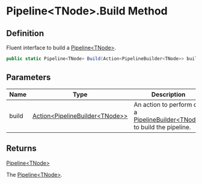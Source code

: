 # Pipeline&lt;TNode&gt;.Build Method
## Definition

Fluent interface to build a [Pipeline&lt;TNode&gt;](MrKWatkins.Ast.Processing.Pipeline-1.md).

```c#
public static Pipeline<TNode> Build(Action<PipelineBuilder<TNode>> build);
```

## Parameters

| Name | Type | Description |
| ---- | ---- | ----------- |
| build | [Action&lt;PipelineBuilder&lt;TNode&gt;&gt;](https://learn.microsoft.com/en-gb/dotnet/api/System.Action-1) | An action to perform on a [PipelineBuilder&lt;TNode&gt;](MrKWatkins.Ast.Processing.PipelineBuilder-1.md) to build the pipeline. |

## Returns

[Pipeline&lt;TNode&gt;](MrKWatkins.Ast.Processing.Pipeline-1.md)

The [Pipeline&lt;TNode&gt;](MrKWatkins.Ast.Processing.Pipeline-1.md).
